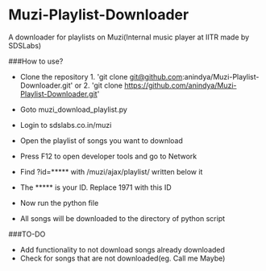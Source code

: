 Muzi-Playlist-Downloader
========================

A downloader for playlists on Muzi(Internal music player at IITR made by SDSLabs)

###How to use?

* Clone the repository 
          1. 'git clone git@github.com:anindya/Muzi-Playlist-Downloader.git' or
          2. 'git clone https://github.com/anindya/Muzi-Playlist-Downloader.git'

* Goto muzi_download_playlist.py
* Login to sdslabs.co.in/muzi
* Open the playlist of songs you want to download
* Press F12 to open developer tools and go to Network
* Find ?id=***** with /muzi/ajax/playlist/ written below it 
* The ***** is your ID. Replace 1971 with this ID
* Now run the python file
* All songs will be downloaded to the directory of python script

###TO-DO

* Add functionality to not download songs already downloaded
* Check for songs that are not downloaded(eg. Call me Maybe)
